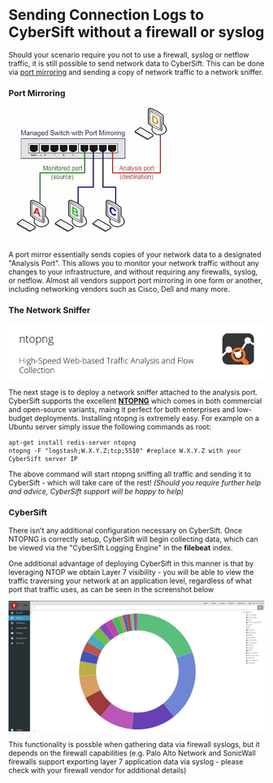 # Sending Connection Logs to CyberSift without a firewall or syslog

Should your scenario require you not to use a firewall, syslog or netflow traffic, it is still possible to send network data to CyberSift. This can be done via [port mirroring](https://www.miarec.com/faq/what-is-port-mirroring) and sending a copy of network traffic to a network sniffer. 

### Port Mirroring

![mirroring animation](https://raw.githubusercontent.com/CyberSift/CyberSift_Documentation/master/Collection%20Guides/static/img/port_mirror.gif)

A port mirror essentially sends copies of your network data to a designated "Analysis Port". This allows you to monitor your network traffic without any changes to your infrastructure, and without requiring any firewalls, syslog, or netflow. Almost all vendors support port mirroring in one form or another, including networking vendors such as Cisco, Dell and many more.

### The Network Sniffer

![ntopng logo](https://raw.githubusercontent.com/CyberSift/CyberSift_Documentation/master/Collection%20Guides/static/img/Screenshot%20from%202017-12-19%2011-56-18.png)

The next stage is to deploy a network sniffer attached to the analysis port. CyberSift supports the excellent [**NTOPNG**](https://www.ntop.org/products/traffic-analysis/ntop/)  which comes in both commercial and open-source variants, maing it perfect for both enterprises and low-budget deployments. Installing ntopng is extremely easy. For example on a Ubuntu server simply issue the following commands as root:


```
apt-get install redis-server ntopng
ntopng -F "logstash;W.X.Y.Z;tcp;5510" #replace W.X.Y.Z with your CyberSift server IP
```

The above command will start ntopng sniffing all traffic and sending it to CyberSift - which will take care of the rest! 
*(Should you require further help and advice, CyberSift support will be happy to help)*


### CyberSift

There isn't any additional configuration necessary on CyberSift. Once NTOPNG is correctly setup, CyberSift will begin collecting data, which can be viewed via the "CyberSift Logging Engine" in the **filebeat** index. 

One additional advantage of deploying CyberSift in this manner is that by leveraging NTOP we obtain Layer 7 visibility - you will be able to view the traffic traversing your network at an application level, regardless of what port that traffic uses, as can be seen in the screenshot below

![L7 Visibility](https://raw.githubusercontent.com/CyberSift/CyberSift_Documentation/master/Collection%20Guides/static/img/CyberSift%20L7%20Protocol.jpeg)

This functionality is possble when gathering data via firewall syslogs, but it depends on the firewall capabilities (e.g. Palo Alto Network and SonicWall firewalls support exporting layer 7 application data via syslog - please check with your firewall vendor for additional details)
